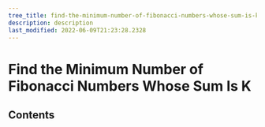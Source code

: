 ```yaml
---
tree_title: find-the-minimum-number-of-fibonacci-numbers-whose-sum-is-k
description: description
last_modified: 2022-06-09T21:23:28.2328
---
```


# Find the Minimum Number of Fibonacci Numbers Whose Sum Is K

## Contents
